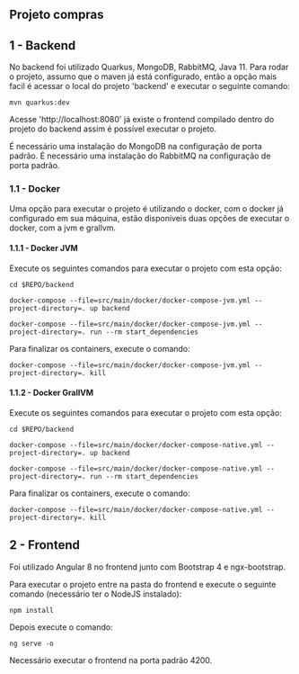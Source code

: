 
## Projeto compras

## 1 - Backend

No backend foi utilizado Quarkus, MongoDB, RabbitMQ, Java 11.
Para rodar o projeto, assumo que o maven já está configurado, então a opção mais facil é acessar o local do projeto 'backend' e executar o seguinte comando:

```
mvn quarkus:dev
```

Acesse 'http://localhost:8080' já existe o frontend compilado dentro do projeto do backend assim é possível executar o projeto.

É necessário uma instalação do MongoDB na configuração de porta padrão.
É necessário uma instalação do RabbitMQ na configuração de porta padrão.

### 1.1 - Docker

Uma opção para executar o projeto é utilizando o docker, com o docker já configurado em sua máquina, estão disponiveis duas opções de executar o docker, com a jvm e grallvm.

#### 1.1.1 - Docker JVM

Execute os seguintes comandos para executar o projeto com esta opção:

```
cd $REPO/backend

docker-compose --file=src/main/docker/docker-compose-jvm.yml --project-directory=. up backend

docker-compose --file=src/main/docker/docker-compose-jvm.yml --project-directory=. run --rm start_dependencies
```

Para finalizar os containers, execute o comando:

```
docker-compose --file=src/main/docker/docker-compose-jvm.yml --project-directory=. kill
```

#### 1.1.2 - Docker GrallVM

Execute os seguintes comandos para executar o projeto com esta opção:

```
cd $REPO/backend

docker-compose --file=src/main/docker/docker-compose-native.yml --project-directory=. up backend

docker-compose --file=src/main/docker/docker-compose-native.yml --project-directory=. run --rm start_dependencies
```

Para finalizar os containers, execute o comando:

```
docker-compose --file=src/main/docker/docker-compose-native.yml --project-directory=. kill
```

## 2 - Frontend

Foi utilizado Angular 8 no frontend junto com Bootstrap 4 e ngx-bootstrap.

Para executar o projeto entre na pasta do frontend e execute o seguinte comando (necessário ter o NodeJS instalado):

```
npm install
```

Depois execute o comando:

```
ng serve -o
```

Necessário executar o frontend na porta padrão 4200.